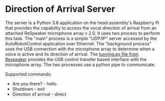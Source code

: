 # Direction of Arrival Server

The server is a Python 3.8 application on the head assembly's Raspberry Pi that provides the capability to access the vocal direction of arrival from an attached ReSpeaker microphone array v 2.0.  It uses two process to perform this task.  The "main" process is a simple "UDP/IP" server accessed by the AutoRobotControl application over Ethernet.  The "background process" uses the USB connection with the microphone array to determine when a voice is active and its direction of arrival.  The [tunning.py file from Respeaker](https://github.com/respeaker/usb_4_mic_array) provides the USB control transfer based interface with the microphone array.  The two processes use a python pipe to communicate.

Supported commands:

- Are you there? - hello
- Shutdown - exit
- Direction of arrival - direct



